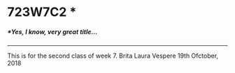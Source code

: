 # 723W7C2 *
##### *Yes, I know, very great title...
***
This is for the second class of week 7. Brita Laura Vespere 19th Ofctober, 2018



